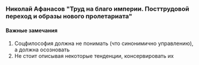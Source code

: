 ### Николай Афанасов "Труд на благо империи. Посттрудовой переход и образы нового пролетариата"

#### Важные замечания
1) Соцфилософия должна не понимать (что синонимично управлению), а должна осозновать
2) Не стоит описывая некоторые тенденции, консервировать их

